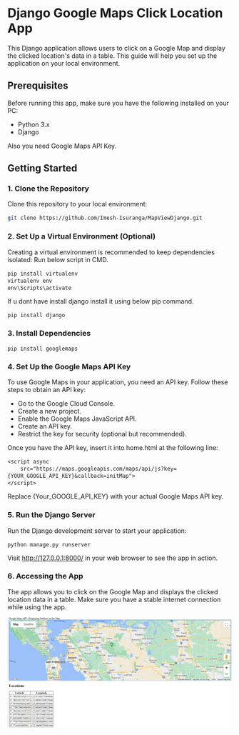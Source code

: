 # Django Google Maps Click Location App

This Django application allows users to click on a Google Map and display the clicked location's data in a table. This guide will help you set up the application on your local environment.

## Prerequisites

Before running this app, make sure you have the following installed on your PC:

- Python 3.x
- Django

Also you need Google Maps API Key.

## Getting Started

### 1. Clone the Repository

Clone this repository to your local environment:

```bash
git clone https://github.com/Imesh-Isuranga/MapViewDjango.git
```

### 2. Set Up a Virtual Environment (Optional)
Creating a virtual environment is recommended to keep dependencies isolated:
Run below script in CMD.

```
pip install virtualenv
virtualenv env
env\Scripts\activate

```
If u dont have install django install it using below pip command.

```
pip install django
```

### 3. Install Dependencies

```
pip install googlemaps
```

### 4. Set Up the Google Maps API Key
To use Google Maps in your application, you need an API key. Follow these steps to obtain an API key:

- Go to the Google Cloud Console.
- Create a new project.
- Enable the Google Maps JavaScript API.
- Create an API key.
- Restrict the key for security (optional but recommended).

Once you have the API key, insert it into home.html at the following line:

```
<script async
    src="https://maps.googleapis.com/maps/api/js?key={YOUR_GOOGLE_API_KEY}&callback=initMap">
</script>
```
Replace {Your_GOOGLE_API_KEY} with your actual Google Maps API key.

### 5. Run the Django Server
Run the Django development server to start your application:
```
python manage.py runserver
```

Visit http://127.0.0.1:8000/ in your web browser to see the app in action.

### 6. Accessing the App
The app allows you to click on the Google Map and displays the clicked location data in a table. Make sure you have a stable internet connection while using the app.

![](https://raw.githubusercontent.com/Imesh-Isuranga/MapViewDjango/main/1.png)


